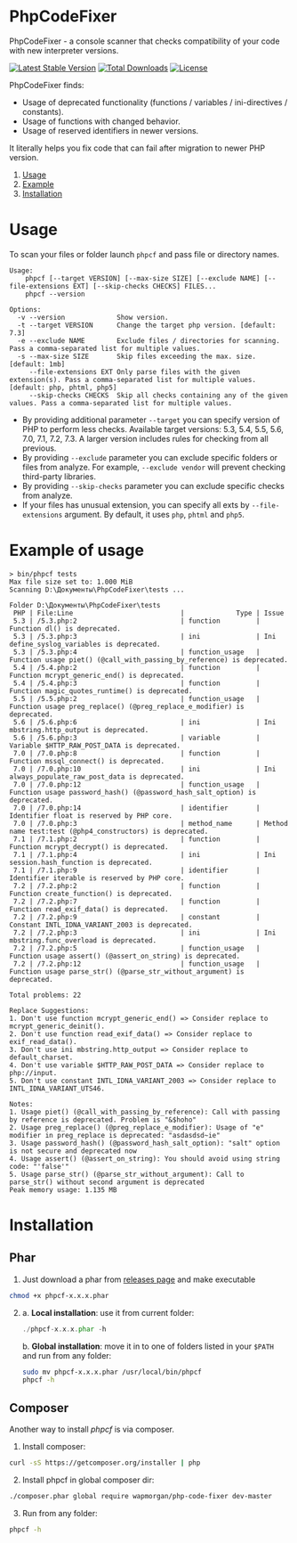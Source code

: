 # PhpCodeFixer

PhpCodeFixer - a console scanner that checks compatibility of your code with new interpreter versions.

[![Latest Stable Version](https://poser.pugx.org/wapmorgan/php-code-fixer/v/stable)](https://packagist.org/packages/wapmorgan/php-code-fixer)
[![Total Downloads](https://poser.pugx.org/wapmorgan/php-code-fixer/downloads)](https://packagist.org/packages/wapmorgan/php-code-fixer)
[![License](https://poser.pugx.org/wapmorgan/php-code-fixer/license)](https://packagist.org/packages/wapmorgan/php-code-fixer)

PhpCodeFixer finds:
- Usage of deprecated functionality (functions / variables / ini-directives / constants).
- Usage of functions with changed behavior.
- Usage of reserved identifiers in newer versions.

It literally helps you fix code that can fail after migration to newer PHP version.

1. [Usage](#usage)
2. [Example](#example-of-usage)
3. [Installation](#installation)

# Usage
To scan your files or folder launch `phpcf` and pass file or directory names.

```
Usage:
    phpcf [--target VERSION] [--max-size SIZE] [--exclude NAME] [--file-extensions EXT] [--skip-checks CHECKS] FILES...
    phpcf --version

Options:
  -v --version             Show version.
  -t --target VERSION      Change the target php version. [default: 7.3]
  -e --exclude NAME        Exclude files / directories for scanning. Pass a comma-separated list for multiple values.
  -s --max-size SIZE       Skip files exceeding the max. size. [default: 1mb]
     --file-extensions EXT Only parse files with the given extension(s). Pass a comma-separated list for multiple values. [default: php, phtml, php5]
     --skip-checks CHECKS  Skip all checks containing any of the given values. Pass a comma-separated list for multiple values.
```

- By providing additional parameter `--target` you can specify version of PHP to perform less checks. Available target versions: 5.3, 5.4, 5.5, 5.6, 7.0, 7.1, 7.2, 7.3. A larger version includes rules for checking from all previous.
- By providing `--exclude` parameter you can exclude specific folders or files from analyze. For example, `--exclude vendor` will prevent checking third-party libraries.
- By providing `--skip-checks` parameter you can exclude specific checks from analyze.
- If your files has unusual extension, you can specify all exts by `--file-extensions` argument. By default, it uses `php`, `phtml` and `php5`.

# Example of usage
```
> bin/phpcf tests
Max file size set to: 1.000 MiB
Scanning D:\Документы\PhpCodeFixer\tests ...

Folder D:\Документы\PhpCodeFixer\tests
 PHP | File:Line                           |             Type | Issue
 5.3 | /5.3.php:2                          | function         | Function dl() is deprecated.
 5.3 | /5.3.php:3                          | ini              | Ini define_syslog_variables is deprecated.
 5.3 | /5.3.php:4                          | function_usage   | Function usage piet() (@call_with_passing_by_reference) is deprecated.
 5.4 | /5.4.php:2                          | function         | Function mcrypt_generic_end() is deprecated.
 5.4 | /5.4.php:3                          | function         | Function magic_quotes_runtime() is deprecated.
 5.5 | /5.5.php:2                          | function_usage   | Function usage preg_replace() (@preg_replace_e_modifier) is deprecated.
 5.6 | /5.6.php:6                          | ini              | Ini mbstring.http_output is deprecated.
 5.6 | /5.6.php:3                          | variable         | Variable $HTTP_RAW_POST_DATA is deprecated.
 7.0 | /7.0.php:8                          | function         | Function mssql_connect() is deprecated.
 7.0 | /7.0.php:10                         | ini              | Ini always_populate_raw_post_data is deprecated.
 7.0 | /7.0.php:12                         | function_usage   | Function usage password_hash() (@password_hash_salt_option) is deprecated.
 7.0 | /7.0.php:14                         | identifier       | Identifier float is reserved by PHP core.
 7.0 | /7.0.php:3                          | method_name      | Method name test:test (@php4_constructors) is deprecated.
 7.1 | /7.1.php:2                          | function         | Function mcrypt_decrypt() is deprecated.
 7.1 | /7.1.php:4                          | ini              | Ini session.hash_function is deprecated.
 7.1 | /7.1.php:9                          | identifier       | Identifier iterable is reserved by PHP core.
 7.2 | /7.2.php:2                          | function         | Function create_function() is deprecated.
 7.2 | /7.2.php:7                          | function         | Function read_exif_data() is deprecated.
 7.2 | /7.2.php:9                          | constant         | Constant INTL_IDNA_VARIANT_2003 is deprecated.
 7.2 | /7.2.php:3                          | ini              | Ini mbstring.func_overload is deprecated.
 7.2 | /7.2.php:5                          | function_usage   | Function usage assert() (@assert_on_string) is deprecated.
 7.2 | /7.2.php:12                         | function_usage   | Function usage parse_str() (@parse_str_without_argument) is deprecated.

Total problems: 22

Replace Suggestions:
1. Don't use function mcrypt_generic_end() => Consider replace to mcrypt_generic_deinit().
2. Don't use function read_exif_data() => Consider replace to exif_read_data().
3. Don't use ini mbstring.http_output => Consider replace to default_charset.
4. Don't use variable $HTTP_RAW_POST_DATA => Consider replace to php://input.
5. Don't use constant INTL_IDNA_VARIANT_2003 => Consider replace to INTL_IDNA_VARIANT_UTS46.

Notes:
1. Usage piet() (@call_with_passing_by_reference): Call with passing by reference is deprecated. Problem is "&$hoho"
2. Usage preg_replace() (@preg_replace_e_modifier): Usage of "e" modifier in preg_replace is deprecated: "asdasdsd~ie"
3. Usage password_hash() (@password_hash_salt_option): "salt" option is not secure and deprecated now
4. Usage assert() (@assert_on_string): You should avoid using string code: "'false'"
5. Usage parse_str() (@parse_str_without_argument): Call to parse_str() without second argument is deprecated
Peak memory usage: 1.135 MB
```

# Installation

## Phar

1. Just download a phar from [releases page](https://github.com/wapmorgan/PhpCodeFixer/releases) and make executable
  ```sh
  chmod +x phpcf-x.x.x.phar
  ```

2. a. **Local installation**: use it from current folder:
    ```php
    ./phpcf-x.x.x.phar -h
    ```

   b. **Global installation**: move it in to one of folders listed in your `$PATH` and run from any folder:
    ```sh
    sudo mv phpcf-x.x.x.phar /usr/local/bin/phpcf
    phpcf -h
    ```

## Composer
Another way to install _phpcf_ is via composer.

1. Install composer:
  ```sh
  curl -sS https://getcomposer.org/installer | php
  ```

2. Install phpcf in global composer dir:
  ```sh
  ./composer.phar global require wapmorgan/php-code-fixer dev-master
  ```

3. Run from any folder:
  ```sh
  phpcf -h
  ```
